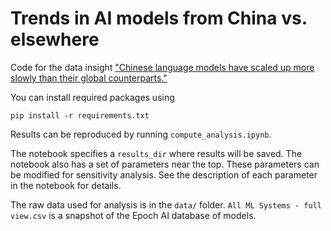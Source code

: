 # Trends in AI models from China vs. elsewhere

Code for the data insight ["Chinese language models have scaled up more slowly than their global counterparts."](https://epoch.ai/data/notable-ai-models#china-compute-trends)

You can install required packages using

```
pip install -r requirements.txt
```

Results can be reproduced by running `compute_analysis.ipynb`.

The notebook specifies a `results_dir` where results will be saved.
The notebook also has a set of parameters near the top.
These parameters can be modified for sensitivity analysis.
See the description of each parameter in the notebook for details.

The raw data used for analysis is in the `data/` folder.
`All ML Systems - full view.csv` is a snapshot of the Epoch AI database of models.
